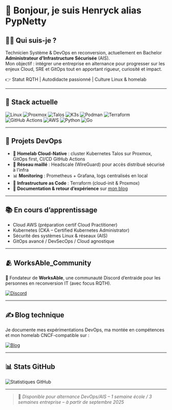 # 👋 Bonjour, je suis Henryck alias **PypNetty**

## 👨‍💻 Qui suis-je ?

Technicien Système & DevOps en reconversion, actuellement en Bachelor **Administrateur d’Infrastructure Sécurisée** (AIS).  
Mon objectif : intégrer une entreprise en alternance pour progresser sur les enjeux Cloud, SRE et GitOps tout en apportant rigueur, curiosité et impact.

👉 Statut RQTH | Autodidacte passionné | Culture Linux & homelab

---

## 🧰 Stack actuelle

![Linux](https://img.shields.io/badge/Linux-Debian-informational?style=flat&logo=linux&logoColor=white)
![Proxmox](https://img.shields.io/badge/Proxmox-333333?style=flat&logo=proxmox&logoColor=white)
![Talos](https://img.shields.io/badge/Talos-007ACC?style=flat&logo=kubernetes&logoColor=white)
![K3s](https://img.shields.io/badge/K3s-F89820?style=flat&logo=k3s&logoColor=white)
![Podman](https://img.shields.io/badge/Podman-892CA0?style=flat&logo=podman&logoColor=white)
![Terraform](https://img.shields.io/badge/Terraform-7B42BC?style=flat&logo=terraform&logoColor=white)
![GitHub Actions](https://img.shields.io/badge/GitHub_Actions-2088FF?style=flat&logo=githubactions&logoColor=white)
![AWS](https://img.shields.io/badge/AWS-FF9900?style=flat&logo=amazonaws&logoColor=white)
![Python](https://img.shields.io/badge/Python-3776AB?style=flat&logo=python&logoColor=white)
![Go](https://img.shields.io/badge/Go-00ADD8?style=flat&logo=go&logoColor=white)

---

## 🚀 Projets DevOps

- 🧱 **Homelab Cloud-Native** : cluster Kubernetes Talos sur Proxmox, GitOps first, CI/CD GitHub Actions
- 🔐 **Réseau maillé** : Headscale (WireGuard) pour accès distribué sécurisé à l’infra
- 📊 **Monitoring** : Prometheus + Grafana, logs centralisés en local
- 🔁 **Infrastructure as Code** : Terraform (cloud-init & Proxmox)
- 📝 **Documentation & retour d’expérience** sur [mon blog](https://blog.pyptechlife.xyz/)

---

## 📚 En cours d’apprentissage

- Cloud AWS (préparation certif Cloud Practitioner)
- Kubernetes (CKA – Certified Kubernetes Administrator)
- Sécurité des systèmes Linux & réseaux (AIS)
- GitOps avancé / DevSecOps / Cloud agnostique

---

## 🫂 WorksAble_Community

🎯 Fondateur de **WorksAble**, une communauté Discord d’entraide pour les personnes en reconversion IT (avec focus RQTH).

[![Discord](https://img.shields.io/badge/-Rejoindre_le_Discord-7289DA?style=for-the-badge&logo=discord&logoColor=white)](https://discord.gg/CNkYYspv)

---

## ✍️ Blog technique

Je documente mes expérimentations DevOps, ma montée en compétences et mon homelab CNCF-compatible sur :

[![Blog](https://img.shields.io/badge/-PypTechLife-FF5722?style=for-the-badge&logo=blogger&logoColor=white)](https://blog.pyptechlife.xyz/)

---

## 📊 Stats GitHub

![Statistiques GitHub](https://github-readme-stats.vercel.app/api?username=PypNetty&show_icons=true&theme=radical)

---

> 💬 *Disponible pour alternance DevOps/AIS – 1 semaine école / 3 semaines entreprise – à partir de septembre 2025*
